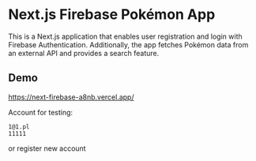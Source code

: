 # Next.js Firebase Pokémon App

This is a Next.js application that enables user registration and login with Firebase Authentication. Additionally, the app fetches Pokémon data from an external API and provides a search feature.

## Demo
https://next-firebase-a8nb.vercel.app/

Account for testing: 
```
1@1.pl
11111
```
or register new account 


